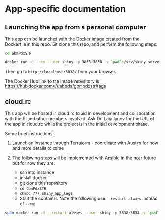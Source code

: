 # App-specific documentation

## Launching the app from a personal computer
This app can be launched with the Docker image created from the Dockerfile in this repo. Git clone this repo, and perform the following steps:


```bash
cd GbmPdxSTR

docker run -d --rm --user shiny -p 3838:3838 -v `pwd`:/srv/shiny-server/ -v `pwd`/shiny_app_logs:/var/log/shiny-server uabbds/gbmpdxstr:0.3.0
```
Then go to `http://localhost:3838/` from your browser.

The Docker Hub link to the image repository is <https://hub.docker.com/r/uabbds/gbmpdxstr/tags>

## cloud.rc
This app will be hosted in cloud.rc to aid in development and collaboration with the PI and other members involved. Ask Dr. Lara Ianov for the URL of the app in cloud.rc while the project is in the initial development phase.

Some brief instructions:

1. Launch an instance through Terraform - coordinate with Austyn for now and more details to come

2. The following steps will be implemented with Ansible in the near future but for now they are:

    * ssh into instance
    * install docker
    * git clone this repository
    * `cd GbmPdxSTR`
    * `chmod 777 shiny_app_logs`
    * Start the container. Note the following use `--restart always` instead of `--rm`:

```bash
sudo docker run -d --restart always --user shiny -p 3838:3838 -v `pwd`:/srv/shiny-server/ -v `pwd`/shiny_app_logs:/var/log/shiny-server uabbds/gbmpdxstr:0.3.0
```
